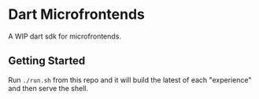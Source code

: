 # Dart Microfrontends

A WIP dart sdk for microfrontends.

## Getting Started
Run `./run.sh` from this repo and it will build the latest of each "experience" and then serve the shell.
